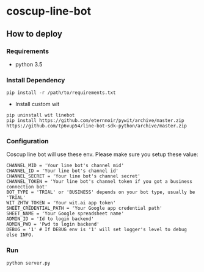 # coscup-line-bot

## How to deploy

### Requirements

* python 3.5

### Install Dependency

```
pip install -r /path/to/requirements.txt
```

* Install custom wit
```
pip uninstall wit linebot
pip install https://github.com/eternnoir/pywit/archive/master.zip https://github.com/tp6vup54/line-bot-sdk-python/archive/master.zip
```

### Configuration

Coscup line bot will use these env. Please make sure you setup these value:

```
CHANNEL_MID = 'Your line bot's channel mid'
CHANNEL_ID = 'Your line bot's channel id'
CHANNEL_SECRET = 'Your line bot's channel secret'
CHANNEL_TOKEN = 'Your line bot's channel token if you got a business connection bot'
BOT_TYPE = 'TRIAL' or 'BUSINESS' depends on your bot type, usually be 'TRIAL'
WIT_ZHTW_TOKEN = 'Your wit.ai app token'
SHEET_CREDENTIAL_PATH = 'Your Google app credential path'
SHEET_NAME = 'Your Google spreadsheet name'
ADMIN_ID = 'Id to login backend'
ADMIN_PWD = 'Pwd to login backend'
DEBUG = '1' # If DEBUG env is '1' will set logger's level to debug else INFO.
```

### Run

```
python server.py
```